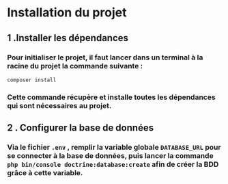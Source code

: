 # Installation du projet 

## 1 .Installer les dépendances 
### Pour initialiser le projet, il faut lancer dans un terminal à la racine du projet la commande suivante : 
`composer install`

### Cette commande récupère et installe toutes les dépendances qui sont nécessaires au projet.

## 2 . Configurer la base de données

### Via le fichier `.env` , remplir la variable globale `DATABASE_URL` pour se connecter à la base de données, puis lancer la commande `php bin/console doctrine:database:create` afin de créer la BDD grâce à cette variable.
